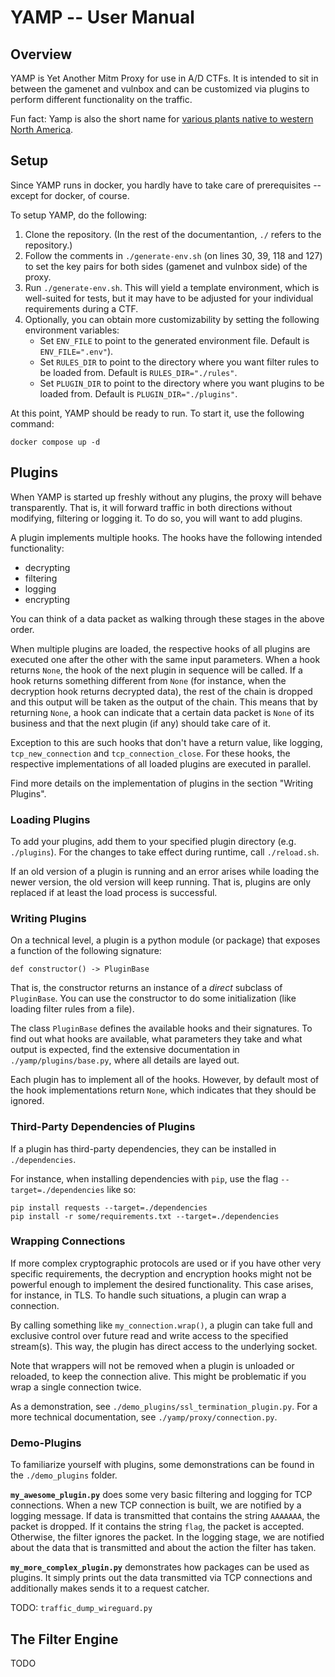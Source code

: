 # YAMP -- User Manual

## Overview

YAMP is Yet Another Mitm Proxy for use in A/D CTFs.
It is intended to sit in between the gamenet and vulnbox and can be customized via plugins to perform different functionality on the traffic.

Fun fact: Yamp is also the short name for [various plants native to western North America](https://en.wikipedia.org/wiki/Perideridia).

## Setup

Since YAMP runs in docker, you hardly have to take care of prerequisites -- except for docker, of course.

To setup YAMP, do the following:

1. Clone the repository. (In the rest of the documentantion, `./` refers to the repository.)
2. Follow the comments in `./generate-env.sh` (on lines 30, 39, 118 and 127) to set the key pairs for both sides (gamenet and vulnbox side) of the proxy.
3. Run `./generate-env.sh`. This will yield a template environment, which is well-suited for tests, but it may have to be adjusted for your individual requirements during a CTF.
4. Optionally, you can obtain more customizability by setting the following environment variables:
	* Set `ENV_FILE` to point to the generated environment file. Default is `ENV_FILE=".env"`).
	* Set `RULES_DIR` to point to the directory where you want filter rules to be loaded from. Default is `RULES_DIR="./rules"`.
	* Set `PLUGIN_DIR` to point to the directory where you want plugins to be loaded from. Default is `PLUGIN_DIR="./plugins"`.

At this point, YAMP should be ready to run. To start it, use the following command:

```
docker compose up -d
```

## Plugins

When YAMP is started up freshly without any plugins, the proxy will behave transparently. That is, it will forward traffic in both directions without modifying, filtering or logging it. To do so, you will want to add plugins.

A plugin implements multiple hooks. The hooks have the following intended functionality:

* decrypting
* filtering
* logging
* encrypting

You can think of a data packet as walking through these stages in the above order.

When multiple plugins are loaded, the respective hooks of all plugins are executed one after the other with the same input parameters. When a hook returns `None`, the hook of the next plugin in sequence will be called. If a hook returns something different from `None` (for instance, when the decryption hook returns decrypted data), the rest of the chain is dropped and this output will be taken as the output of the chain. This means that by returning `None`, a hook can indicate that a certain data packet is `None` of its business and that the next plugin (if any) should take care of it.

Exception to this are such hooks that don't have a return value, like logging, `tcp_new_connection` and `tcp_connection_close`. For these hooks, the respective implementations of all loaded plugins are executed in parallel.

Find more details on the implementation of plugins in the section "Writing Plugins".


### Loading Plugins

To add your plugins, add them to your specified plugin directory (e.g. `./plugins`). For the changes to take effect during runtime, call `./reload.sh`.

If an old version of a plugin is running and an error arises while loading the newer version, the old version will keep running. That is, plugins are only replaced if at least the load process is successful.

### Writing Plugins

On a technical level, a plugin is a python module (or package) that exposes a function of the following signature:

```
def constructor() -> PluginBase
```

That is, the constructor returns an instance of a *direct* subclass of `PluginBase`. You can use the constructor to do some initialization (like loading filter rules from a file).

The class `PluginBase` defines the available hooks and their signatures. To find out what hooks are available, what parameters they take and what output is expected, find the extensive documentation in `./yamp/plugins/base.py`, where all details are layed out.

Each plugin has to implement all of the hooks. However, by default most of the hook implementations return `None`, which indicates that they should be ignored.

### Third-Party Dependencies of Plugins

If a plugin has third-party dependencies, they can be installed in `./dependencies`.

For instance, when installing dependencies with `pip`, use the flag `--target=./dependencies` like so:

```
pip install requests --target=./dependencies
pip install -r some/requirements.txt --target=./dependencies
```

### Wrapping Connections

If more complex cryptographic protocols are used or if you have other very specific requirements, the decryption and encryption hooks might not be powerful enough to implement the desired functionality. This case arises, for instance, in TLS. To handle such situations, a plugin can wrap a connection.

By calling something like `my_connection.wrap()`, a plugin can take full and exclusive control over future read and write access to the specified stream(s). This way, the plugin has direct access to the underlying socket.

Note that wrappers will not be removed when a plugin is unloaded or reloaded, to keep the connection alive. This might be problematic if you wrap a single connection twice.

As a demonstration, see `./demo_plugins/ssl_termination_plugin.py`. For a more technical documentation, see `./yamp/proxy/connection.py`.


### Demo-Plugins

To familiarize yourself with plugins, some demonstrations can be found in the `./demo_plugins` folder.

**`my_awesome_plugin.py`** does some very basic filtering and logging for TCP connections. When a new TCP connection is built, we are notified by a logging message. If data is transmitted that contains the string `AAAAAAA`, the packet is dropped. If it contains the string `flag`, the packet is accepted. Otherwise, the filter ignores the packet. In the logging stage, we are notified about the data that is transmitted and about the action the filter has taken.

**`my_more_complex_plugin.py`** demonstrates how packages can be used as plugins. It simply prints out the data transmitted via TCP connections and additionally makes sends it to a request catcher.

TODO: `traffic_dump_wireguard.py`

## The Filter Engine

TODO
